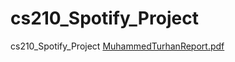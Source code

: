 # cs210_Spotify_Project
cs210_Spotify_Project
[MuhammedTurhanReport.pdf](https://github.com/muhammedturhann/cs210_Spotify_Project/files/13991805/MuhammedTurhanReport.pdf)
